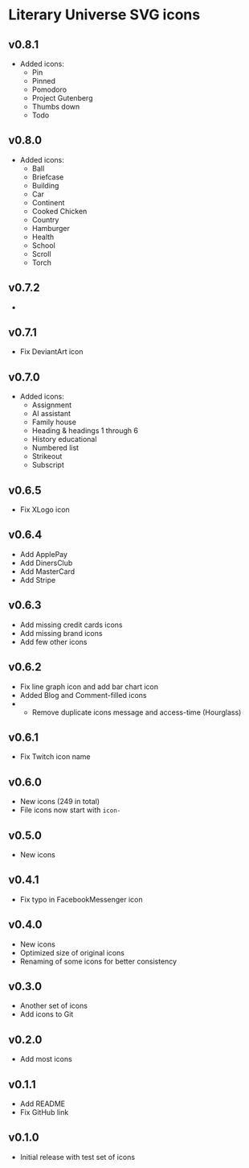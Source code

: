 # Literary Universe SVG icons

## v0.8.1

- Added icons:
  - Pin
  - Pinned
  - Pomodoro
  - Project Gutenberg
  - Thumbs down
  - Todo

## v0.8.0

- Added icons:
  - Ball
  - Briefcase
  - Building
  - Car
  - Continent
  - Cooked Chicken
  - Country
  - Hamburger
  - Health
  - School
  - Scroll
  - Torch

## v0.7.2

- 

## v0.7.1

- Fix DeviantArt icon

## v0.7.0

- Added icons:
  - Assignment
  - AI assistant
  - Family house
  - Heading & headings 1 through 6
  - History educational
  - Numbered list
  - Strikeout
  - Subscript

## v0.6.5

- Fix XLogo icon

## v0.6.4

- Add ApplePay
- Add DinersClub
- Add MasterCard
- Add Stripe

## v0.6.3

- Add missing credit cards icons
- Add missing brand icons
- Add few other icons

## v0.6.2

- Fix line graph icon and add bar chart icon
- Added Blog and Comment-filled icons
- - Remove duplicate icons message and access-time (Hourglass)

## v0.6.1

- Fix Twitch icon name

## v0.6.0

- New icons (249 in total)
- File icons now start with `icon-`

## v0.5.0

- New icons

## v0.4.1

- Fix typo in FacebookMessenger icon

## v0.4.0

- New icons
- Optimized size of original icons
- Renaming of some icons for better consistency

## v0.3.0

- Another set of icons
- Add icons to Git

## v0.2.0

- Add most icons

## v0.1.1

- Add README
- Fix GitHub link

## v0.1.0

- Initial release with test set of icons
